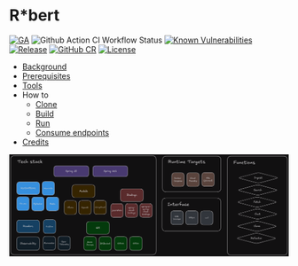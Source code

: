 # R*bert

[![GA](https://img.shields.io/badge/Release-Alpha-darkred)](https://img.shields.io/badge/Release-Alpha-darkred) ![Github Action CI Workflow Status](https://github.com/cf-toolsuite/robert/actions/workflows/ci.yml/badge.svg) [![Known Vulnerabilities](https://snyk.io/test/github/cf-toolsuite/robert/badge.svg?style=plastic)](https://snyk.io/test/github/cf-toolsuite/robert) [![Release](https://jitpack.io/v/cf-toolsuite/robert.svg)](https://jitpack.io/#cf-toolsuite/robert/master-SNAPSHOT) [![GitHub CR](https://img.shields.io/badge/GitHub%20CR-cf%2ctoolsuite/robert-darkblue)](https://github.com/orgs/cf-toolsuite/packages/container/package/robert) [![License](https://img.shields.io/badge/License-Apache%202.0-blue.svg)](https://opensource.org/licenses/Apache-2.0)

* [Background](docs/BACKGROUND.md)
* [Prerequisites](docs/PREREQUISITES.md)
* [Tools](docs/TOOLS.md)
* How to
  * [Clone](docs/CLONING.md)
  * [Build](docs/BUILD.md)
  * [Run](docs/RUN.md)
  * [Consume endpoints](docs/ENDPOINTS.md)
* [Credits](docs/CREDITS.md)

![Tech stack, runtime targets, interfaces, and functions](docs/robert-tech-targets-interfaces-and-functions.png)